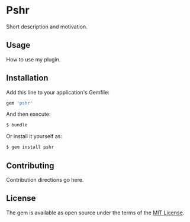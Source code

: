 # Pshr
Short description and motivation.

## Usage
How to use my plugin.

## Installation
Add this line to your application's Gemfile:

```ruby
gem 'pshr'
```

And then execute:
```bash
$ bundle
```

Or install it yourself as:
```bash
$ gem install pshr
```

## Contributing
Contribution directions go here.

## License
The gem is available as open source under the terms of the [MIT License](https://opensource.org/licenses/MIT).
